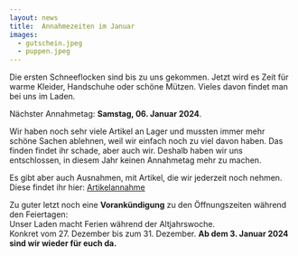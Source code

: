 ```yaml
---
layout: news
title:  Annahmezeiten im Januar
images:
  - gutschein.jpeg
  - puppen.jpeg
---
```


Die ersten Schneeflocken sind bis zu uns gekommen. 
Jetzt wird es Zeit für warme Kleider, Handschuhe oder schöne Mützen.
Vieles davon findet man bei uns im Laden.

Nächster Annahmetag: __Samstag, 06. Januar 2024__.

Wir haben noch sehr viele Artikel an Lager und mussten immer mehr schöne Sachen ablehnen, 
weil wir einfach noch zu viel davon haben. Das finden findet ihr schade, aber auch wir.
Deshalb haben wir uns entschlossen, in diesem Jahr keinen Annahmetag mehr zu machen. 

Es gibt aber auch Ausnahmen, mit Artikel, die wir jederzeit noch nehmen. Diese findet ihr hier: [Artikelannahme](./#artikelannahme)

Zu guter letzt noch eine __Vorankündigung__ zu den Öffnungszeiten während den Feiertagen:<br/> 
Unser Laden macht Ferien während der Altjahrswoche. <br/>
Konkret vom 27. Dezember bis zum 31. Dezember. __Ab dem 3. Januar 2024 sind wir wieder für euch da.__
